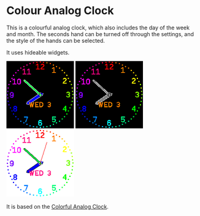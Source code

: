 # Colour Analog Clock

This is a colourful analog clock, which also includes the day of the week and month. The seconds hand can be turned off through the settings, and the style of the hands can be selected.

It uses hideable widgets.

![](screenshot.png)
![](screenshot2.png)
![](screenshot3.png)

It is based on the [Colorful Analog Clock](?id=colorful_clock).


